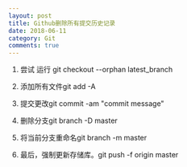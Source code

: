 ```yaml
---
layout: post
title: Github删除所有提交历史记录
date: 2018-06-11
category: Git
comments: true
---
```


1. 尝试 运行 git checkout --orphan latest_branch

2. 添加所有文件git add -A

3. 提交更改git commit -am "commit message"

4. 删除分支git branch -D master

5. 将当前分支重命名git branch -m master

6. 最后，强制更新存储库。git push -f origin master